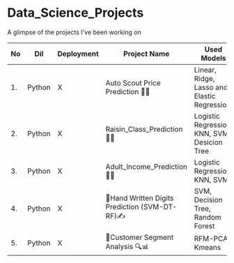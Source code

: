 # Data_Science_Projects
A glimpse of the projects I've been working on

| No | Dil | Deployment | Project Name | Used Models | Github Link | Kaggle Link |
| -- | --- | ---------- | --------- | ----------- | --------- | --------- |
| 1. | Python | X | Auto Scout Price Prediction 🚙🚗 | Linear, Ridge, Lasso and Elastic Regression | [Github](https://github.com/Fatma-Nur-Azman/Machine_Learning_Projects_ML/tree/main/ML_02_Auto_Scout_Car_Price_Prediction) | [Kaggle](https://www.kaggle.com/code/fnurazman/auto-scout-price-eda-ml-linear-ridge-lasso-elastc) |
| 2. | Python | X | Raisin_Class_Prediction 🍇🍇  | Logistic Regression, KNN, SVM, Desicion Tree | [Github](https://github.com/Fatma-Nur-Azman/Machine_Learning_Projects_ML/tree/main/ML_03_Raisin_Class_Prediction) | [Kaggle](https://www.kaggle.com/code/fnurazman/raisin-prediction-eda-lr-knn-svm-dt) |
| 3. | Python | X | Adult_Income_Prediction 💼💵 | Logistic Regression, KNN, SVM | [Github](https://github.com/Fatma-Nur-Azman/Machine_Learning_Projects_ML/tree/main/ML_04_Adult_Income_Prediction) | [Kaggle](https://www.kaggle.com/code/fnurazman/adult-income-prediction-eda-logistic-knn-svm) |
| 4. | Python | X |📝Hand Written Digits Prediction (SVM-DT-RF)✍️ | SVM, Decision Tree, Random Forest | [Github](https://github.com/Fatma-Nur-Azman/Machine_Learning_Projects_ML/tree/main/ML_05_Hand_Written_Digits) | [Kaggle](https://www.kaggle.com/code/fnurazman/hand-written-digits-prediction-svm-dt-rf) |
| 5. | Python | X |💼Customer Segment Analysis 🔍📊 |RFM-PCA-Kmeans| [Github](https://github.com/Fatma-Nur-Azman/Machine_Learning_Projects_ML/tree/main/ML_05_Hand_Written_Digits) | [Kaggle](https://www.kaggle.com/code/fnurazman/hand-written-digits-prediction-svm-dt-rf) |
